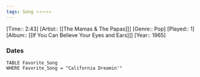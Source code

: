 ```yaml
---
tags: Song ⭐⭐⭐⭐⭐ 
---
```

[Time:: 2:43]
[Artist:: [[The Mamas & The Papas]]]
[Genre:: Pop]
[Played:: 1]
[Album:: [[If You Can Believe Your Eyes and Ears]]]
[Year:: 1965]
### Dates
````dataview
TABLE Favorite_Song
WHERE Favorite_Song = "California Dreamin'"
````